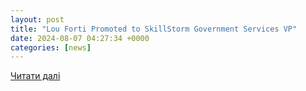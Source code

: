 ```yaml
---
layout: post
title: "Lou Forti Promoted to SkillStorm Government Services VP"
date: 2024-08-07 04:27:34 +0000
categories: [news]
---
```


[Читати далі](https://www.govconwire.com/2024/08/lou-forti-promoted-to-skillstorm-government-services-vp/)
